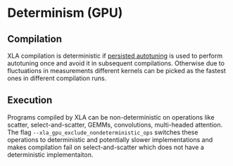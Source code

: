 # Determinism (GPU)

## Compilation

XLA compilation is deterministic if
[persisted autotuning](./persisted_autotuning) is used to perform autotuning
once and avoid it in subsequent compilations. Otherwise due to fluctuations in
measurements different kernels can be picked as the fastest ones in different
compilation runs.

## Execution

Programs compiled by XLA can be non-deterministic on operations like scatter,
select-and-scatter, GEMMs, convolutions, multi-headed attention. The flag
`--xla_gpu_exclude_nondeterministic_ops` switches these operations to
deterministic and potentially slower implementations and makes compilation fail
on select-and-scatter which does not have a deterministic implementaiton.
